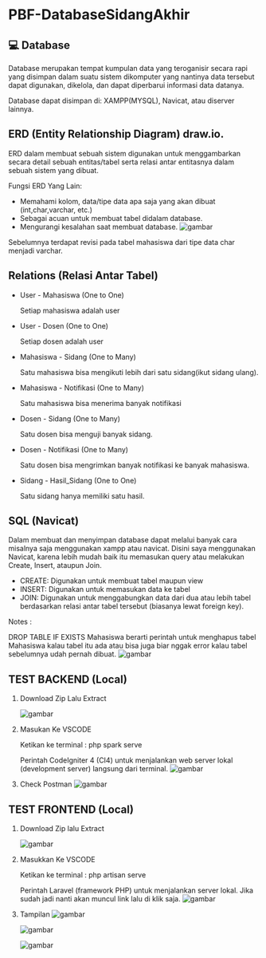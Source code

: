 # PBF-DatabaseSidangAkhir
## 💻 Database
Database merupakan tempat kumpulan data yang teroganisir secara rapi yang disimpan dalam suatu sistem dikomputer yang nantinya data tersebut dapat digunakan, dikelola, dan dapat diperbarui informasi data datanya.

Database dapat disimpan di: XAMPP(MYSQL), Navicat, atau diserver lainnya.
## ERD (Entity Relationship Diagram) draw.io.
ERD dalam membuat sebuah sistem digunakan untuk menggambarkan secara detail sebuah entitas/tabel serta relasi antar entitasnya dalam sebuah sistem yang dibuat.

Fungsi ERD Yang Lain:
- Memahami kolom, data/tipe data apa saja yang akan dibuat (int,char,varchar, etc.)
- Sebagai acuan untuk membuat tabel didalam database.
- Mengurangi kesalahan saat membuat database.
![gambar](https://github.com/user-attachments/assets/228aa3b1-219a-4444-9bd5-675125b1970e)

Sebelumnya terdapat revisi pada tabel mahasiswa dari tipe data char menjadi varchar.

## Relations (Relasi Antar Tabel)
- User - Mahasiswa (One to One)
  
  Setiap mahasiswa adalah user
- User - Dosen (One to One)
  
  Setiap dosen adalah user
- Mahasiswa - Sidang (One to Many)
  
  Satu mahasiswa bisa mengikuti lebih dari satu sidang(ikut sidang ulang).
- Mahasiswa - Notifikasi (One to Many)
  
  Satu mahasiswa bisa menerima banyak notifikasi
- Dosen - Sidang (One to Many)
  
  Satu dosen bisa menguji banyak sidang.
- Dosen - Notifikasi (One to Many)
  
  Satu dosen bisa mengrimkan banyak notifikasi ke banyak mahasiswa.
- Sidang - Hasil_Sidang (One to One)
  
  Satu sidang hanya memiliki satu hasil.
## SQL (Navicat)
Dalam membuat dan menyimpan database dapat melalui banyak cara misalnya saja menggunakan xampp atau navicat. Disini saya menggunakan Navicat, karena lebih mudah baik itu memasukan query atau melakukan Create, Insert, ataupun Join.

- CREATE: Digunakan untuk membuat tabel maupun view
- INSERT: Digunakan untuk memasukan data ke tabel
- JOIN: Digunakan untuk menggabungkan data dari dua atau lebih tabel berdasarkan relasi antar tabel tersebut (biasanya lewat foreign key).
  
Notes :

DROP TABLE IF EXISTS Mahasiswa berarti perintah untuk menghapus tabel Mahasiswa kalau tabel itu ada atau bisa juga biar nggak error kalau tabel sebelumnya udah pernah dibuat.
![gambar](https://github.com/user-attachments/assets/9a00fa9e-927b-411b-aea0-daa817147cd9)

## TEST BACKEND (Local)
1. Download Zip Lalu Extract
   
   ![gambar](https://github.com/user-attachments/assets/31bc54c3-f9f2-487a-99d1-07bd5513a2c9)
3. Masukan Ke VSCODE
   
   Ketikan ke terminal : php spark serve
   
   Perintah CodeIgniter 4 (CI4) untuk menjalankan web server lokal (development server) langsung dari terminal.
   ![gambar](https://github.com/user-attachments/assets/3a40bcbd-764f-4c16-9911-dfa43d4ee88b)
5. Check Postman
   ![gambar](https://github.com/user-attachments/assets/dd7a253d-096c-4111-82ac-2ce4138d542c)
## TEST FRONTEND (Local)
1. Download Zip lalu Extract
   
   ![gambar](https://github.com/user-attachments/assets/2361665a-96e1-4b7a-8827-6814e0dbfcee)
3. Masukkan Ke VSCODE
   
   Ketikan ke terminal : php artisan serve
   
   Perintah Laravel (framework PHP) untuk menjalankan server lokal. Jika sudah jadi nanti akan muncul link lalu di klik saja.
   ![gambar](https://github.com/user-attachments/assets/4f42c4f9-4709-40ca-9887-d69fbc6a049a)
4. Tampilan
   ![gambar](https://github.com/user-attachments/assets/0ea8d14b-2407-44f3-8dee-478653468c97)
   
   ![gambar](https://github.com/user-attachments/assets/724cf296-4b32-4085-9a51-a62b654dffaa)


   ![gambar](https://github.com/user-attachments/assets/0f0f4ce2-7873-4968-9319-9e4c03e738af)







